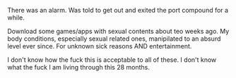 There was an alarm. Was told to get out and exited the port compound for a while.

Download some games/apps with sexual contents about teo weeks ago. My body conditions, especially sexual related ones, manipilated to an absurd level ever since. For unknown sick reasons AND entertainment.

I don't know how the fuck this is acceptable to all of these. I don't know what the fuck I am living through this 28 months.
